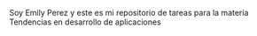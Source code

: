 Soy Emily Perez y este es mi repositorio de tareas para la materia Tendencias en desarrollo de aplicaciones 